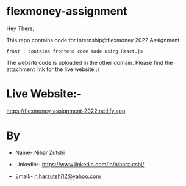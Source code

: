 # flexmoney-assignment

Hey There,

This repo contains code for internship@flexmoney 2022 Assignment


    front : contains frontend code made using React.js

The website code is uploaded in the other domain.
Please find the attachment link for the live website :)

# Live Website:-
https://flexmoney-assignment-2022.netlify.app

# By

- Name- Nihar Zutshi
- Linkedin:- https://www.linkedin.com/in/niharzutshi/

- Email:- niharzutshi12@yahoo.com
